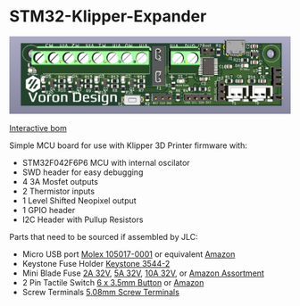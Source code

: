 # STM32-Klipper-Expander

![Image no work =(](Images/STM32_Klipper_Expander.png?raw=true)

[Interactive bom](http://htmlpreview.github.io/?https://github.com/VoronDesign/Voron-Hardware/blob/master/Klipper_Expander/KiCad/KlipperExpander_iBOM.html)

Simple MCU board for use with Klipper 3D Printer firmware with:
 - STM32F042F6P6 MCU with internal oscilator
 - SWD header for easy debugging
 - 4 3A Mosfet outputs
 - 2 Thermistor inputs
 - 1 Level Shifted Neopixel output
 - 1 GPIO header
 - I2C Header with Pullup Resistors
 
 
 Parts that need to be sourced if assembled by JLC:
  - Micro USB port [Molex 105017-0001](https://www.digikey.com/product-detail/en/molex/1050170001/WM1399CT-ND/2350885) or equivalent [Amazon](https://www.amazon.com/gp/product/B01IQ8VN94)
  - Keystone Fuse Holder [Keystone 3544-2](https://www.digikey.com/product-detail/en/keystone-electronics/3544-2/36-3544-2-ND/316029)
  - Mini Blade Fuse [2A 32V](https://www.digikey.com/product-detail/en/littelfuse-inc/0297002-WXNV/F986-ND/124900), [5A 32V](https://www.digikey.com/product-detail/en/littelfuse-inc/0297005.WXNV/F989-ND/146583), [10A 32V](https://www.digikey.com/product-detail/en/littelfuse-inc/0297010-WXNV/F991-ND/146591), or [Amazon Assortment](https://www.amazon.com/gp/product/B01DYQCXRO/ref=ppx_yo_dt_b_search_asin_title?ie=UTF8&psc=1)
  - 2 Pin Tactile Switch [6 x 3.5mm Button](https://www.digikey.com/product-detail/en/c-k/PTS636-SP43-LFS/CKN12304-ND/10071717) or [Amazon](https://www.amazon.com/flashtree-3x6x4-3H-Momentary-Tactile-Button/dp/B083R566PK/ref=sr_1_13)
  - Screw Terminals [5.08mm Screw Terminals](https://www.digikey.com/product-detail/en/on-shore-technology-inc/OSTTA024163/ED2580-ND/614529)
